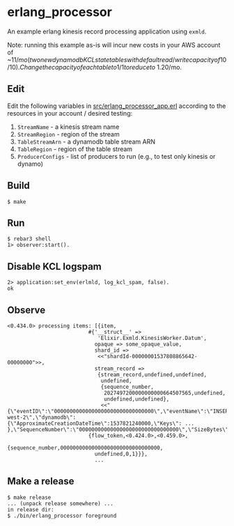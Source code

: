 erlang_processor
=====

An example erlang kinesis record processing application using `exmld`.

Note: running this example as-is will incur new costs in your AWS account of ~$11/mo (two
new dynamodb KCL state tables with default read/write capacity of 10/10).  Change the
capacity of each table to 1/1 to reduce to ~$1.20/mo.

Edit
-----

 Edit the following variables in
 [src/erlang_processor_app.erl](src/erlang_processor_app.erl)
 according to the resources in your account / desired testing:

  1. `StreamName`      - a kinesis stream name
  2. `StreamRegion`    - region of the stream
  3. `TableStreamArn`  - a dynamodb table stream ARN
  4. `TableRegion`     - region of the table stream
  5. `ProducerConfigs` - list of producers to run (e.g., to test only kinesis or dynamo)

Build
-----

    $ make

Run
-----

    $ rebar3 shell
    1> observer:start().

Disable KCL logspam
-----

    2> application:set_env(erlmld, log_kcl_spam, false).
    ok

Observe
-----

    <0.434.0> processing items: [{item,
                              #{'__struct__' =>
                                 'Elixir.Exmld.KinesisWorker.Datum',
                                opaque => some_opaque_value,
                                shard_id =>
                                 <<"shardId-00000001537808865642-00000000">>,
                                stream_record =>
                                 {stream_record,undefined,undefined,
                                  undefined,
                                  {sequence_number,
                                   2027497200000000000664507565,undefined,
                                   undefined,undefined},
                                  <<"{\"eventID\":\"00000000000000000000000000000000\",\"eventName\":\"INSERT\",\"eventVersion\":\"1.1\",\"eventSource\":\"aws:dynamodb\",\"awsRegion\":\"us-west-2\",\"dynamodb\":{\"ApproximateCreationDateTime\":1537821240000,\"Keys\": ... },\"SequenceNumber\":\"00000000000000000000000000000000\",\"SizeBytes\":1234,\"StreamViewType\":\"KEYS_ONLY\"}}">>}},
                              {flow_token,<0.424.0>,<0.459.0>,
                               {sequence_number,00000000000000000000000000000000,
                                undefined,0,1}}},
                                ...


Make a release
-----

    $ make release
    ... (unpack release somewhere) ...
    in release dir:
    $ ./bin/erlang_processor foreground
